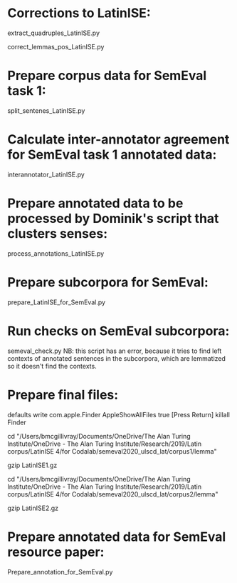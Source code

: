 # Corrections to LatinISE:

extract_quadruples_LatinISE.py

correct_lemmas_pos_LatinISE.py

# Prepare corpus data for SemEval task 1:

split_sentenes_LatinISE.py

# Calculate inter-annotator agreement for SemEval task 1 annotated data:

interannotator_LatinISE.py


# Prepare annotated data to be processed by Dominik's script that clusters senses:

process_annotations_LatinISE.py


# Prepare subcorpora for SemEval:

prepare_LatinISE_for_SemEval.py

# Run checks on SemEval subcorpora:

semeval_check.py
NB: this script has an error, because it tries to find left contexts of annotated sentences in the subcorpora, which are lemmatized so it doesn't find the contexts.

# Prepare final files:

defaults write com.apple.Finder AppleShowAllFiles true
[Press Return] killall Finder

cd "/Users/bmcgillivray/Documents/OneDrive/The Alan Turing Institute/OneDrive - The Alan Turing Institute/Research/2019/Latin corpus/LatinISE 4/for Codalab/semeval2020_ulscd_lat/corpus1/lemma"

gzip LatinISE1.gz

cd "/Users/bmcgillivray/Documents/OneDrive/The Alan Turing Institute/OneDrive - The Alan Turing Institute/Research/2019/Latin corpus/LatinISE 4/for Codalab/semeval2020_ulscd_lat/corpus2/lemma"

gzip LatinISE2.gz

# Prepare annotated data for SemEval resource paper:

Prepare_annotation_for_SemEval.py
